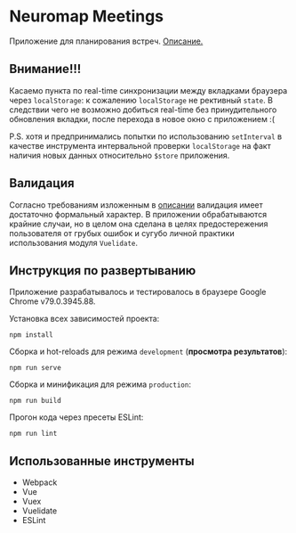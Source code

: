 # Neuromap Meetings

Приложение для планирования встреч. [Описание.](https://github.com/ivryb/test/blob/master/meetings-light.md)

## Внимание!!!

Касаемо пункта по real-time синхронизации между вкладками браузера через `localStorage`: к сожалению `localStorage` не рективный `state`. В следствии чего не возможно добиться real-time без принудительного обновления вкладки, после перехода в новое окно с приложением :(

P.S. хотя и предпринимались попытки по использованию `setInterval` в качестве инструмента интервальной проверки `localStorage` на факт наличия новых данных относительно `$store` приложения.

## Валидация

Согласно требованиям изложенным в [описании](https://github.com/ivryb/test/blob/master/meetings-light.md) валидация имеет достаточно формальный характер. В приложении обрабатываются крайние случаи, но в целом она сделана в целях предостережения пользователя от грубых ошибок и сугубо личной практики использования модуля `Vuelidate`.

## Инструкция по развертыванию

Приложение разрабатывалось и тестировалось в браузере Google Chrome v79.0.3945.88.

Установка всех зависимостей проекта:
```
npm install
```
Сборка и hot-reloads для режима `development` (**просмотра результатов**):

```
npm run serve
```

Сборка и минификация для режима `production`:
```
npm run build
```

Прогон кода через пресеты ESLint:
```
npm run lint
```

## Использованные инструменты

+ Webpack
+ Vue
+ Vuex
+ Vuelidate
+ ESLint
